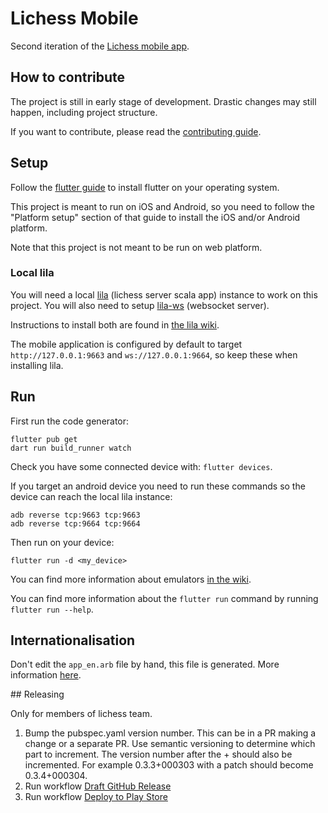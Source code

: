 # Lichess Mobile

Second iteration of the [Lichess mobile app](https://lichess.org/mobile).

## How to contribute

The project is still in early stage of development. Drastic changes may still
happen, including project structure.

If you want to contribute, please read the [contributing guide](./CONTRIBUTING.md).

## Setup

Follow the [flutter guide](https://docs.flutter.dev/get-started/install)
to install flutter on your operating system.

This project is meant to run on iOS and Android, so you need to follow the
"Platform setup" section of that guide to install the iOS and/or Android platform.

Note that this project is not meant to be run on web platform.

### Local lila

You will need a local [lila](https://github.com/lichess-org/lila) (lichess server scala app) instance to work on this
project. You will also need to setup [lila-ws](https://github.com/lichess-org/lila-ws) (websocket server).

Instructions to install both are found in [the lila wiki](https://github.com/lichess-org/lila/wiki).

The mobile application is configured by default to target `http://127.0.0.1:9663` and `ws://127.0.0.1:9664`, so keep these when installing lila.

## Run

First run the code generator:

```
flutter pub get
dart run build_runner watch
```

Check you have some connected device with: `flutter devices`.

If you target an android device you need to run these commands so the device can reach the local lila instance:
```
adb reverse tcp:9663 tcp:9663
adb reverse tcp:9664 tcp:9664
```

Then run on your device:

```
flutter run -d <my_device>
```

You can find more information about emulators [in the wiki](https://github.com/lichess-org/mobile/wiki/Setting-up-device-emulators).

You can find more information about the `flutter run` command by running `flutter run --help`.

## Internationalisation

Don't edit the `app_en.arb` file by hand, this file is generated. More information [here](https://github.com/lichess-org/mobile/wiki/About-internationalisation).

## Releasing

Only for members of lichess team.

1. Bump the pubspec.yaml version number. This can be in a PR making a change or a separate PR. Use semantic versioning to determine which part to increment. The version number after the + should also be incremented. For example 0.3.3+000303 with a patch should become 0.3.4+000304.
2. Run workflow [Draft GitHub Release](https://github.com/lichess-org/mobile/actions/workflows/draft_github_release.yml)
3. Run workflow [Deploy to Play Store](https://github.com/lichess-org/mobile/actions/workflows/deploy_play_store.yml)
